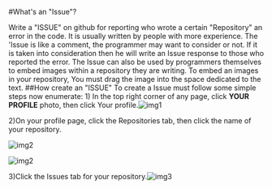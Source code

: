 #What's an "Issue"?
<html>
<body>
Write a "ISSUE" on github for reporting who wrote a certain "Repository" an error in the code. It is usually written by people with more experience. The 'Issue is like a comment, the programmer may want to consider or not. If it is taken into consideration then he will write an Issue response to those who reported the error.
The Issue can also be used by programmers themselves to embed images within a repository they are writing.
To embed an images in your repository, You must drag the image into the space dedicated to the text.
</body>
<body>
##How create an "ISSUE"
To create a Issue must follow some simple steps now enumerate:
</body>
</html>

<html>
<body>
1) In the top right corner of any page, click <b>YOUR PROFILE</b> photo, then click Your profile.<img src="https://help.github.com/assets/images/help/profile/top_right_avatar.png" alt="img1" />

2)On your profile page, click the Repositories tab, then click the name of your repository.
<script src="https://help.github.com/assets/images/help/profile/profile_repositories_tab.png"></script>
<p><img class="flex" src="https://help.github.com/assets/images/help/profile/profile_repositories_tab.png" alt="img2"></p>
<img src="https://help.github.com/assets/images/help/profile/profile_repositories_tab.png" alt="img2" />

3)Click the Issues tab for your repository.<img src="https://help.github.com/assets/images/help/repository/repo-tabs-issues.png" alt="img3" />


</html>
